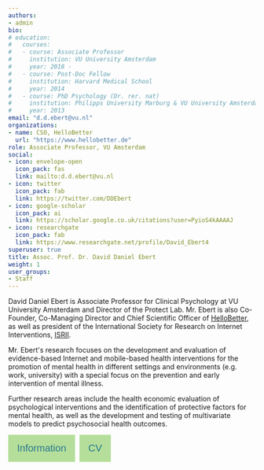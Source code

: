 ```yaml
---
authors:
- admin
bio:
# education:
#   courses:
#   - course: Associate Professor
#     institution: VU University Amsterdam
#     year: 2018 -
#   - course: Post-Doc Fellow
#     institution: Harvard Medical School
#     year: 2014
#   - course: PhD Psychology (Dr. rer. nat)
#     institution: Philipps University Marburg & VU University Amsterdam
#     year: 2013
email: "d.d.ebert@vu.nl"
organizations:
- name: CSO, HelloBetter
  url: "https://www.hellobetter.de"
role: Associate Professor, VU Amsterdam
social:
- icon: envelope-open
  icon_pack: fas
  link: mailto:d.d.ebert@vu.nl
- icon: twitter
  icon_pack: fab
  link: https://twitter.com/DDEbert
- icon: google-scholar
  icon_pack: ai
  link: https://scholar.google.co.uk/citations?user=PyioS4kAAAAJ
- icon: researchgate
  icon_pack: fab
  link: https://www.researchgate.net/profile/David_Ebert4
superuser: true
title: Assoc. Prof. Dr. David Daniel Ebert
weight: 1
user_groups:
- Staff
---
```



David Daniel Ebert is Associate Professor for Clinical Psychology at VU University Amsterdam and Director of the Protect Lab. Mr. Ebert is also Co-Founder, Co-Managing Director and Chief Scientific Officer of [HelloBetter](hellobetter.de), as well as president of the International Society for Research on Internet Interventions, [ISRII](http://isrii.org).

Mr. Ebert's research focuses on the development and evaluation of evidence-based Internet and mobile-based health interventions for the promotion of mental health in different settings and environments (e.g. work, university) with a special focus on the prevention and early intervention of mental illness.

Further research areas include the health economic evaluation of psychological interventions and the identification of protective factors for mental health, as well as the development and testing of multivariate models to predict psychosocial health outcomes.


<!DOCTYPE html>
<html>
<head>
<style>
.btn {
  background-color: #b4de99;
  border: none;
  color: #2a7792;
  padding: 16px 18px;
  font-size: 20px;
  cursor: pointer;
  border-radius: 0px;
}
.divider{
    width:5px;
    height:auto;
    display:inline-block;
}

</style>
</head>
<body>

<div style="display: flex;">
<form>
<input class="btn" type="button" value="Information" onclick="window.location.href='/en/ebert'" />
<div class="divider"/>
</div class="divider"/>
</form>
<form>
<input class="btn" type="button" value="CV" onclick="window.location.href='/en/ebert-cv'" />
</div>
</body>
</html>
